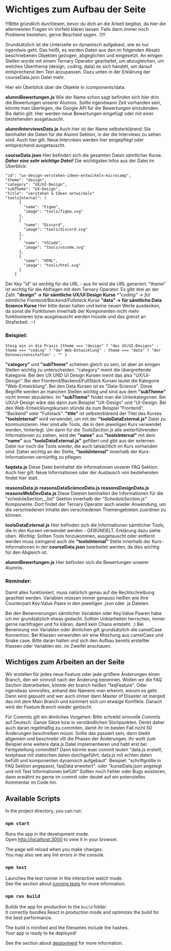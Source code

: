 # Wichtiges zum Aufbau der Seite

!!!Bitte gründlich durchlesen, bevor du dich an die Arbeit begibst, da hier die allermeisten Fragen im Vorfeld klären lassen. Falls dann immer noch Probleme bestehen, gerne Bescheid sagen. :)!!! 

Grundsätzlich ist die Unterseite so dynamisch aufgebaut, wie es nur irgendwie geht. Das heißt, es werden Daten aus den im folgenden Absatz beschriebenen Objekten gezogen, abgeglichen und eingesetzt. An einigen Stellen wurde mit einem Ternary Operator gearbeitet, um abzugleichen, um welches Überthema (design, coding, data) es sich handelt, um darauf entsprechend den Text anzupassen. Dazu unten in der Erklärung der courseData.json Datei mehr.

Hier ein Überblick über die Objekte in /components/data. 

**alumniBewertungen.js**
Wie der Name schon sagt befinden sich hier drin die Bewertungen unserer Alumnis. Sollte irgendwann Zeit vorhanden sein, könnte man überlegen, die Google API für die Bewertungen einzubinden.
Bis dahin gilt: Hier werden neue Bewertungen eingefügt oder mit einer bestehenden ausgetauscht.

**alumniInterviewsData.js**
Auch hier ist der Name selbsterklärend: Sie beinhaltet die Daten für die Alumni Sektion, in der die Interviews zu sehen sind. 
Auch hier gilt: Neue Interviews werden hier eingepflegt oder entsprechend ausgetauscht.

**courseData.json**
Hier befinden sich die gesamten Daten sämtlicher Kurse. ***Daher eine sehr wichtige Datei!***
Die wichtigsten Infos aus der Datei im Überblick:
```
"id": "ux-design-verstehen-ideen-entwickeln-microcamp",
"theme": "design",
"category": "UX/UI-Design",
"subTheme": "UX-Design",
"title": "verstehen & Ideen entwickeln"
"toolsInternal": [
      {
        "name": "Figma",
        "image": "tools/figma.svg"
      },
      {
        "name": "Discord",
        "image": "tools/discord.svg"
      },
      {
        "name": "VSCode",
        "image": "tools/vscode.svg"
      },
      {
        "name": "HTML",
        "image": "tools/html.svg"
      } 
    ]
```
Der Key "id" ist wichtig für die URL - aus ihr wird die URL generiert.
"theme" ist wichtig für die Abfragen mit dem Ternary Operator. Es gibt drei an der Zahl:
**"design" -> für sämtliche UX/UI Design Kurse**
**"coding" -> für sämtliche Frontend/Backend/*Fullstack Kurse**
**"data" -> für sämtliche Data Science Kurse**
Hier bitte daran halten und keine neuen Werte ausdenken, da sonst die Funktionen innerhalb der Komponenten nicht mehr funktionieren bzw ausgetauscht werden müsste und das grenzt an Strafarbeit. :-)

### Beispiel:
```
Steig ein in die Praxis {theme === "design" ? "des UX/UI-Designs" : theme === "coding" ? "der Web-Entwicklung" : theme === "data" ? "der Datenwissenschaften" : "" }
```

**"category"** und **"subTheme"** scheinen gleich zu sein, ist aber an einigen Stellen wichtig zu unterscheiden. "category" meint die übergreifende Kategorie. Bei den UX UND UI Design Kursen meint das also "UX/UI-Design". Bei den Frontend/Backend/FullStack Kursen lautet die Kategorie "Web-Entwicklung". Bei den Data Kursen ist es "Data-Science". Diese Begriffe werden an manchen Stellen wichtig und sind aus dem **"subTheme"** nicht immer abzuleiten.
Im **"subTheme"** findet man die Unterkategorien. Bei UX/UI-Design wäre das dann zum Beispiel "UX-Design" und "UI-Design. Bei den Web-Entwicklungskursen stünde da zum Beispiel "Frontend", "Backend" oder "Fullstack".
**"title"** ist selbsterklärend der Titel des Kurses. 
**"toolsInternal"** wird verwendet, um mit der **"toolsDataExternal.js"** Datei zu kommunizieren. Hier sind alle Tools, die in dem jeweiligen Kurs verwendet werden, hinterlegt. Um dann für die *ToolsSection.js* alle weiterführenden Informationen zu ziehen, wird der **"name"** aus **"toolsInternal"** mit dem **"name"** aus **"toolsDataExternal.js"** gefiltert und gibt aus der externen Datei nur noch die Tools wieder, die auch tatsächlich im Kurs vorhanden sind. Daher wichtig an der Stelle, **"toolsInternal"** innerhalb der Kurs-Informationen vernünftig zu pflegen.

**faqdata.js**
Diese Datei beinhaltet die Informationen unserer FAQ Sektion. Auch hier gilt: Neue Informationen oder der Austausch von bestehenden findet hier statt.

**reasonsData.js**
**reasonsDataScienceData.js**
**reasonsDesignData.js**
**reasonsWebDevData.js**
Diese Dateien beinhalten die Informationen für die "scheduleSection__list" Sektion innerhalb der *"ScheduleSection.js"* Komponente. Dort findet der Ternary Operator auch wieder Anwendung, um die verschiedenen Inhalte den verschiedenen Themengebieten zuordnen zu können. 

**toolsDataExternal.js**
Hier befinden sich die Informationen sämtlicher Tools, die in den Kursen verwendet werden - GEBÜNDELT. Erklärung dazu siehe oben. 
*Wichtig:*
Sollten Tools hinzukommen, ausgetauscht oder entfernt werden muss zwingend auch die **"toolsInternal"** Stelle innerhalb der Kurs-Informationen in der **courseData.json** bearbeitet werden, da dies wichtig für den Abgleich ist.

**alumniBewertungen.js**
Hier befinden sich die Bewertungen unserer Alumnis. 

### Reminder:
Damit alles funktioniert, muss natürlich genau auf die Rechtschreibung geachtet werden. Variablen müssen immer genauso heißen wie ihre Counterpart Key:Value Paare in den jeweiligen .json oder .js Dateien. 

Bei den Benennenungen sämtlicher Variablen oder Key:Value Paaren habe ich mir grundsätzlich etwas gedacht. Sollten Unklarheiten herrschen, immer gerne nachfragen und fix klären, damit kein Chaos entsteht. :) 
Bei Benennung von Variablen oder ähnlichen gilt grundsätzlich die camelCase Konvention.
Bei Klassen verwenden wir eine Mischung aus camelCase und Snake case.
Bitte daran halten und sich den Aufbau bereits erstellter Klassen oder Variablen etc. im Zweifel anschauen. 

## Wichtiges zum Arbeiten an der Seite
Wir erstellen für jedes neue Feature oder jede größere Änderungen einen Branch, den wir sinnvoll nach der Änderung benennen. Wollen wir die FAQ Section überarbeiten, könnte der branch heißen "faqFeature". Oder irgendwas sinnvolles, anhand des Namens man erkennt, worum es geht.
Dann wird gepusht und wer auch immer dann Master of Disaster ist merged das mit dem Main Branch und kümmert sich um etwaige Konflikte. Danach wird der Feature Branch wieder gelöscht. 

Für Commits gilt ein ähnliches Vorgehen: Bitte schreibt sinnvolle Commits auf Deutsch. Ganze Sätze bzw in verständlichen Stichpunkten. Denkt daher auch daran regelmäßig zu commiten, damit ihr im besten Fall nicht 50 Änderungen beschreiben müsst. Sollte das passiert sein, dann bleibt allgemein und beschreibt vllt die Phasen der Änderungen. Ihr wollt zum Beispiel eine weitere data.js Datei implementieren und habt erst bei Fertigstellung committet? Dann könnte euer commit lauten "data.js erstellt, testphase mit statischen daten durchgeführt, data.js mit echten daten befüllt und komponenten dynamisch aufgebaut".
Beispiel: "schriftgröße in FAQ Sektion angepasst, faqData erweitert".
oder "kurseData.json angelegt und mit Test Informationen befüllt"
Sollten noch Fehler oder Bugs existieren, dann erwähnt es gerne im commit oder deutet auf ein potenzielles Kommentar im Code hin. 


## Available Scripts

In the project directory, you can run:

### `npm start`

Runs the app in the development mode.\
Open [http://localhost:3000](http://localhost:3000) to view it in your browser.

The page will reload when you make changes.\
You may also see any lint errors in the console.

### `npm test`

Launches the test runner in the interactive watch mode.\
See the section about [running tests](https://facebook.github.io/create-react-app/docs/running-tests) for more information.

### `npm run build`

Builds the app for production to the `build` folder.\
It correctly bundles React in production mode and optimizes the build for the best performance.

The build is minified and the filenames include the hashes.\
Your app is ready to be deployed!

See the section about [deployment](https://facebook.github.io/create-react-app/docs/deployment) for more information.
